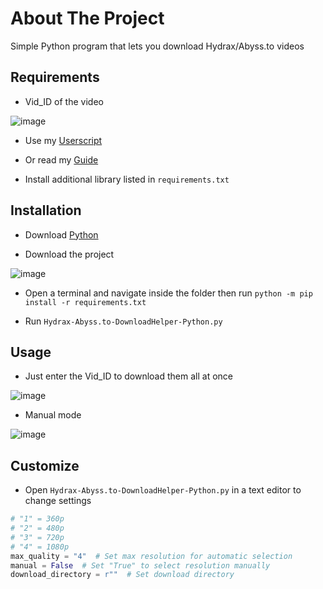 # About The Project

Simple Python program that lets you download Hydrax/Abyss.to videos

## Requirements

- Vid_ID of the video

![image](https://github.com/PatrickL546/Hydrax-Abyss.to-DownloadHelper-Python/assets/75874561/5137b2f5-4c4a-45a9-bdc5-022de902a604)

- Use my [Userscript](https://github.com/PatrickL546/Hydrax-Abyss.to-DownloadHelper-Userscript)

- Or read my [Guide](https://github.com/PatrickL546/How-to-download-hydrax-abyss.to)

- Install additional library listed in `requirements.txt`

## Installation

- Download [Python](https://www.python.org/)

- Download the project

![image](https://github.com/PatrickL546/Hydrax-Abyss.to-DownloadHelper-Python/assets/75874561/13cf5786-c03b-4653-8a67-278c682db6ea)

- Open a terminal and navigate inside the folder then run `python -m pip install -r requirements.txt`

- Run `Hydrax-Abyss.to-DownloadHelper-Python.py`

## Usage

- Just enter the Vid_ID to download them all at once

![image](https://github.com/PatrickL546/Hydrax-Abyss.to-DownloadHelper-Python/assets/75874561/56861fa5-8925-43bb-b3bf-1b845e725031)

- Manual mode

![image](https://github.com/PatrickL546/Hydrax-Abyss.to-DownloadHelper-Python/assets/75874561/37a38ad9-9c16-4902-aa80-8ee2e41a450e)

## Customize

- Open `Hydrax-Abyss.to-DownloadHelper-Python.py` in a text editor to change settings

```Python
# "1" = 360p
# "2" = 480p
# "3" = 720p
# "4" = 1080p
max_quality = "4"  # Set max resolution for automatic selection
manual = False  # Set "True" to select resolution manually
download_directory = r""  # Set download directory
```
